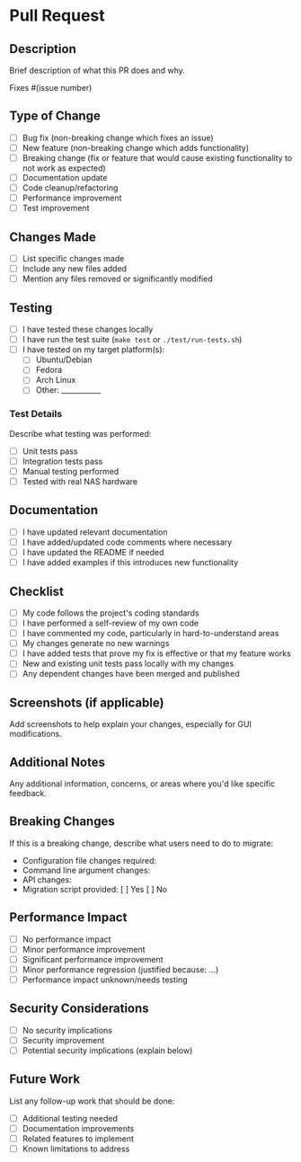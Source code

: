 # Pull Request

## Description

Brief description of what this PR does and why.

Fixes #(issue number) <!-- If this PR fixes an issue, reference it here -->

## Type of Change

- [ ] Bug fix (non-breaking change which fixes an issue)
- [ ] New feature (non-breaking change which adds functionality)
- [ ] Breaking change (fix or feature that would cause existing functionality to not work as expected)
- [ ] Documentation update
- [ ] Code cleanup/refactoring
- [ ] Performance improvement
- [ ] Test improvement

## Changes Made

- [ ] List specific changes made
- [ ] Include any new files added
- [ ] Mention any files removed or significantly modified

## Testing

- [ ] I have tested these changes locally
- [ ] I have run the test suite (`make test` or `./test/run-tests.sh`)
- [ ] I have tested on my target platform(s):
  - [ ] Ubuntu/Debian
  - [ ] Fedora
  - [ ] Arch Linux
  - [ ] Other: ___________

### Test Details

Describe what testing was performed:
- [ ] Unit tests pass
- [ ] Integration tests pass
- [ ] Manual testing performed
- [ ] Tested with real NAS hardware

## Documentation

- [ ] I have updated relevant documentation
- [ ] I have added/updated code comments where necessary
- [ ] I have updated the README if needed
- [ ] I have added examples if this introduces new functionality

## Checklist

- [ ] My code follows the project's coding standards
- [ ] I have performed a self-review of my own code
- [ ] I have commented my code, particularly in hard-to-understand areas
- [ ] My changes generate no new warnings
- [ ] I have added tests that prove my fix is effective or that my feature works
- [ ] New and existing unit tests pass locally with my changes
- [ ] Any dependent changes have been merged and published

## Screenshots (if applicable)

Add screenshots to help explain your changes, especially for GUI modifications.

## Additional Notes

Any additional information, concerns, or areas where you'd like specific feedback.

## Breaking Changes

If this is a breaking change, describe what users need to do to migrate:

- Configuration file changes required: 
- Command line argument changes:
- API changes:
- Migration script provided: [ ] Yes [ ] No

## Performance Impact

- [ ] No performance impact
- [ ] Minor performance improvement
- [ ] Significant performance improvement  
- [ ] Minor performance regression (justified because: ...)
- [ ] Performance impact unknown/needs testing

## Security Considerations

- [ ] No security implications
- [ ] Security improvement
- [ ] Potential security implications (explain below)

## Future Work

List any follow-up work that should be done:

- [ ] Additional testing needed
- [ ] Documentation improvements
- [ ] Related features to implement
- [ ] Known limitations to address